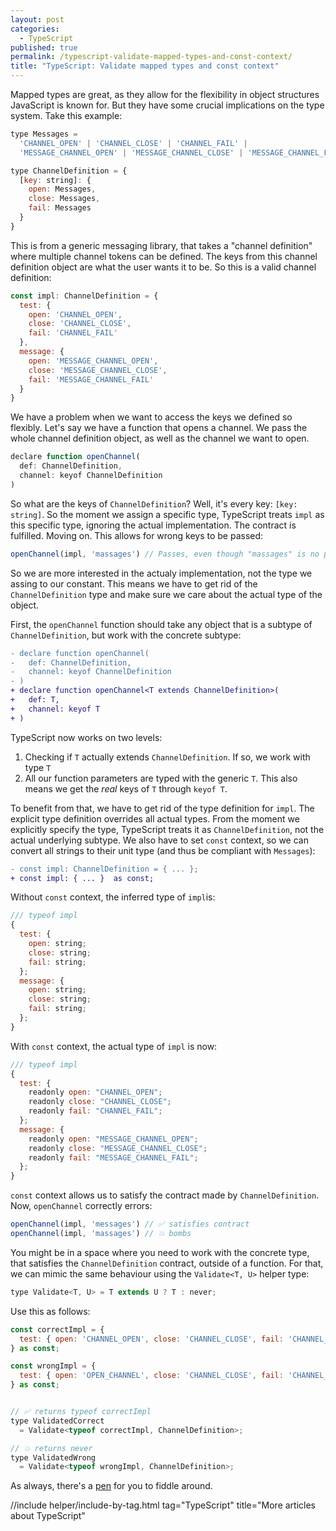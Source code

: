 ```yaml
---
layout: post
categories:
  - TypeScript
published: true
permalink: /typescript-validate-mapped-types-and-const-context/
title: "TypeScript: Validate mapped types and const context"
---
```


Mapped types are great, as they allow for the flexibility in object structures JavaScript is known for.
But they have some crucial implications on the type system. Take this example:

```javascript
type Messages = 
  'CHANNEL_OPEN' | 'CHANNEL_CLOSE' | 'CHANNEL_FAIL' | 
  'MESSAGE_CHANNEL_OPEN' | 'MESSAGE_CHANNEL_CLOSE' | 'MESSAGE_CHANNEL_FAIL'

type ChannelDefinition = {
  [key: string]: {
    open: Messages,
    close: Messages,
    fail: Messages
  }
}
```

This is from a generic messaging library, that takes a "channel definition" where multiple 
channel tokens can be defined. The keys from this channel definition object are what the user
wants it to be. So this is a valid channel definition:

```javascript
const impl: ChannelDefinition = {
  test: {
    open: 'CHANNEL_OPEN',
    close: 'CHANNEL_CLOSE',
    fail: 'CHANNEL_FAIL'
  },
  message: {
    open: 'MESSAGE_CHANNEL_OPEN',
    close: 'MESSAGE_CHANNEL_CLOSE',
    fail: 'MESSAGE_CHANNEL_FAIL'
  }
} 
```

We have a problem when we want to access the keys we defined so flexibly. Let's say we have
a function that opens a channel. We pass the whole channel definition object, as well as the
channel we want to open.

```javascript
declare function openChannel(
  def: ChannelDefinition,
  channel: keyof ChannelDefinition
)
```

So what are the keys of `ChannelDefinition`? Well, it's every key: `[key: string]`. So the 
moment we assign a specific type, TypeScript treats `impl` as this specific type, ignoring
the actual implementation. The contract is fulfilled. Moving on. This allows for wrong keys to
be passed:

```javascript
openChannel(impl, 'massages') // Passes, even though "massages" is no part of impl
```

So we are more interested in the actualy implementation, not the type we assing to our constant.
This means we have to get rid of the `ChannelDefinition` type and make sure we care about the
actual type of the object.

First, the `openChannel` function should take any object that is a subtype of `ChannelDefinition`, 
but work with the concrete subtype:

```diff
- declare function openChannel(
-   def: ChannelDefinition,
-   channel: keyof ChannelDefinition
- )
+ declare function openChannel<T extends ChannelDefinition>(
+   def: T,
+   channel: keyof T
+ )
```

TypeScript now works on two levels:

1. Checking if `T` actually extends `ChannelDefinition`. If so, we work with type `T`
2. All our function parameters are typed with the generic `T`. This also means we get
   the *real* keys of `T` through `keyof T`.

To benefit from that, we have to get rid of the type definition for `impl`. The explicit
type definition overrides all actual types. From the moment we explicitly specify the type,
TypeScript treats it as `ChannelDefinition`, not the actual underlying subtype. We also have
to set `const` context, so we can convert all strings to their unit type (and thus be compliant
with `Messages`):

```diff
- const impl: ChannelDefinition = { ... };
+ const impl: { ... }  as const;
```

Without `const` context, the inferred type of `impl`is:
```javascript
/// typeof impl 
{
  test: {
    open: string;
    close: string;
    fail: string;
  };
  message: {
    open: string;
    close: string;
    fail: string;
  };
}
```

With `const` context, the actual type of `impl` is now:

```javascript
/// typeof impl 
{
  test: {
    readonly open: "CHANNEL_OPEN";
    readonly close: "CHANNEL_CLOSE";
    readonly fail: "CHANNEL_FAIL";
  };
  message: {
    readonly open: "MESSAGE_CHANNEL_OPEN";
    readonly close: "MESSAGE_CHANNEL_CLOSE";
    readonly fail: "MESSAGE_CHANNEL_FAIL";
  };
}
```

`const` context allows us to satisfy the contract made by
`ChannelDefinition`. Now, `openChannel` correctly errors:

```javascript
openChannel(impl, 'messages') // ✅ satisfies contract
openChannel(impl, 'massages') // 💥 bombs
```

You might be in a space where you need to work with the concrete type, that satisfies
the `ChannelDefinition` contract, outside of a function. For that, we can mimic the same
behaviour using the `Validate<T, U>` helper type:

```javascript
type Validate<T, U> = T extends U ? T : never; 
```

Use this as follows:

```javascript
const correctImpl = {
  test: { open: 'CHANNEL_OPEN', close: 'CHANNEL_CLOSE', fail: 'CHANNEL_FAIL' }
} as const;

const wrongImpl = {
  test: { open: 'OPEN_CHANNEL', close: 'CHANNEL_CLOSE', fail: 'CHANNEL_FAIL' }
} as const;


// ✅ returns typeof correctImpl
type ValidatedCorrect 
  = Validate<typeof correctImpl, ChannelDefinition>;

// 💥 returns never
type ValidatedWrong 
  = Validate<typeof wrongImpl, ChannelDefinition>;
```

As always, there's a [pen](https://www.typescriptlang.org/play/index.html#code/C4TwDgpgBAshDO8CGBzBUC8UDkBhAEgIIByxAogDID6A8gApnHZQA+OBJ51uFNAymWZs8RUpSoAxQgEkKQqAFgAUFBwwyfPoQDiZKhzHV6jednWadeg1328Bp81t37RNqbOzLloSFFwALJAA7IIgAGwARCAAzAEsg2OBYgHsgzCgAb2VVAG0AawgQAC4oeGAAJ3iUAF0SrJVVKGTIIJK4RFQEABpsxoBjMOT4CDaEZDR4HobVaKRYsNGOid6AX2U1pWU+1LKoWIBbMDD0+tVgBGA63tVmiFb2V3FjJinGqAGhkYfOcR5+QVejVm8xKIh+1HcclWgP2Y06V2mTRaoMclhc4NoDBe13eg2GKI0Tisj24dgBOOBCzUhLR1nEkM8DQ2KygSHg7x2wAA3F4lAATCADJDlaDRACuQT6SVSSLuAWCoTCAAoBXEEtL7vKQuEomrEikgl13oFtVSCiBktE-CbFbr4vrUgBKEoAN2SsT5PM2SluQS1iqVByORuw5zKACZsI7eT5oAA1JBhD1Ic4AHmkRtwAD50tIoBAAB7nIJ89m4KAAfigeZKoRdEHKXMU3oFQpFUHFko1sr9NvCCaTfJTEFTABUsyqYvaNSUB8m06PM33IlP1Qas0a+suSubLVBR86oG6PV7lL7-f3E-OIIHDmEQ2HgJHoy3BWFhaKJVKDT2L2EyEWdx8mO+aASWZbLnaa6pBOqolIuxoKuEO6FHuB6uu6nq8uey4AcWfK3sGOCPs+QA) for you to fiddle around.

 //include helper/include-by-tag.html tag="TypeScript" title="More articles about TypeScript"
